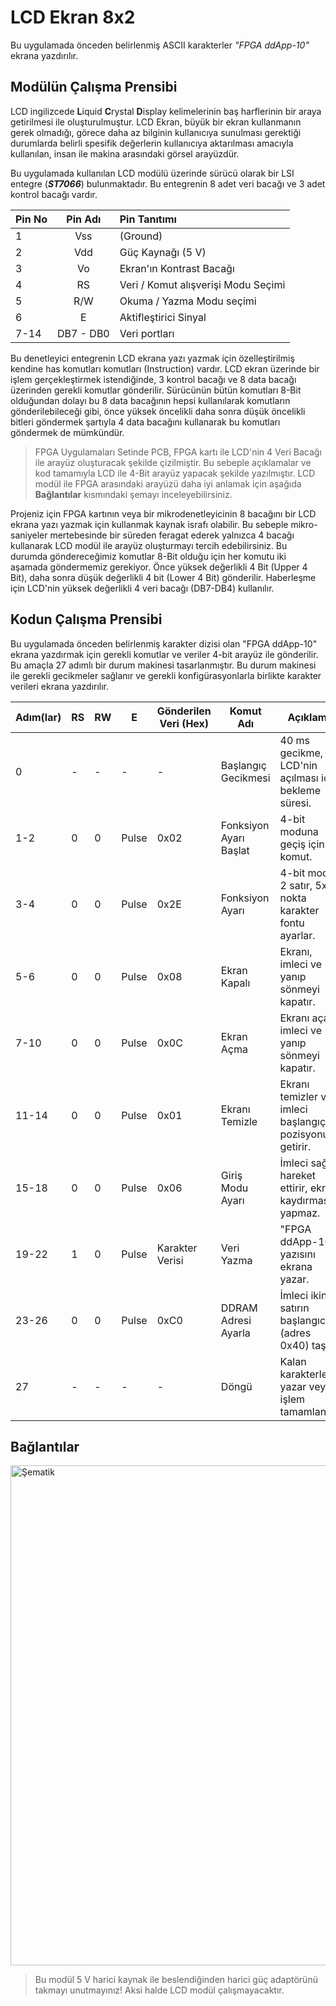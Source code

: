 # LCD Ekran 8x2

Bu uygulamada önceden belirlenmiş ASCII karakterler _"FPGA ddApp-10"_ ekrana yazdırılır.

## Modülün Çalışma Prensibi

LCD ingilizcede **L**iquid **C**rystal **D**isplay kelimelerinin baş harflerinin bir araya getirilmesi ile oluşturulmuştur. LCD Ekran, büyük bir ekran kullanmanın gerek olmadığı, görece daha az bilginin kullanıcıya sunulması gerektiği durumlarda belirli spesifik değerlerin kullanıcıya aktarılması amacıyla kullanılan, insan ile makina arasındaki görsel arayüzdür.

Bu uygulamada kullanılan LCD modülü üzerinde sürücü olarak bir LSI entegre (__*ST7066*__) bulunmaktadır. Bu entegrenin 8 adet veri bacağı ve 3 adet kontrol bacağı vardır. 

| Pin No |  Pin Adı  | Pin Tanıtımı                                   |
| :----- | :-------: | :--------------------------------------------- |
| 1      |    Vss    | (Ground)                                       |
| 2      |    Vdd    | Güç Kaynağı (5 V)                              |
| 3      |    Vo     | Ekran'ın Kontrast Bacağı                       |
| 4      |    RS     | Veri / Komut alışverişi Modu Seçimi            |
| 5      |    R/W    | Okuma / Yazma Modu seçimi                      |
| 6      |     E     | Aktifleştirici Sinyal                          |
| 7-14   | DB7 - DB0 | Veri portları                                  |

Bu denetleyici entegrenin LCD ekrana yazı yazmak için özelleştirilmiş kendine has komutları komutları (Instruction) vardır. LCD ekran üzerinde bir işlem gerçekleştirmek istendiğinde, 3 kontrol bacağı ve 8 data bacağı üzerinden gerekli komutlar gönderilir. Sürücünün bütün komutları 8-Bit olduğundan dolayı bu 8 data bacağının hepsi kullanılarak komutların gönderilebileceği gibi, önce yüksek öncelikli daha sonra düşük öncelikli bitleri göndermek şartıyla 4 data bacağını kullanarak bu komutları göndermek de mümkündür.

> FPGA Uygulamaları Setinde PCB, FPGA kartı ile LCD'nin 4 Veri Bacağı ile arayüz oluşturacak şekilde çizilmiştir. Bu sebeple açıklamalar ve kod tamamıyla LCD ile 4-Bit arayüz yapacak şekilde yazılmıştır. LCD modül ile FPGA arasındaki arayüzü daha iyi anlamak için aşağıda **Bağlantılar** kısmındaki şemayı inceleyebilirsiniz. 

Projeniz için FPGA kartının veya bir mikrodenetleyicinin 8 bacağını bir LCD ekrana yazı yazmak için kullanmak kaynak israfı olabilir. Bu sebeple mikro-saniyeler mertebesinde bir süreden feragat ederek yalnızca 4 bacağı kullanarak LCD modül ile arayüz oluşturmayı tercih edebilirsiniz. Bu durumda göndereceğimiz komutlar 8-Bit olduğu için her komutu iki aşamada göndermemiz gerekiyor. Önce yüksek değerlikli 4 Bit (Upper 4 Bit), daha sonra düşük değerlikli 4 bit (Lower 4 Bit) gönderilir. Haberleşme için LCD'nin yüksek değerlikli 4 veri bacağı (DB7-DB4) kullanılır.

## Kodun Çalışma Prensibi

Bu uygulamada önceden belirlenmiş karakter dizisi olan "FPGA ddApp-10" ekrana yazdırmak için gerekli komutlar ve veriler 4-bit arayüz ile gönderilir. Bu amaçla 27 adımlı bir durum makinesi tasarlanmıştır. Bu durum makinesi ile gerekli gecikmeler sağlanır ve gerekli konfigürasyonlarla birlikte karakter verileri ekrana yazdırılır.

| Adım(lar) | RS | RW | E     | Gönderilen Veri (Hex) | Komut Adı                | Açıklama                                                                 |
|-----------|----|----|-------|-----------------------|--------------------------|-------------------------------------------------------------------------|
| 0         | -  | -  | -     | -                     | Başlangıç Gecikmesi      | 40 ms gecikme, LCD'nin açılması için bekleme süresi.                    |
| 1-2       | 0  | 0  | Pulse | 0x02                  | Fonksiyon Ayarı Başlat   | 4-bit moduna geçiş için ilk komut.                                      |
| 3-4       | 0  | 0  | Pulse | 0x2E                  | Fonksiyon Ayarı          | 4-bit mod, 2 satır, 5x10 nokta karakter fontu ayarlar.                  |
| 5-6       | 0  | 0  | Pulse | 0x08                  | Ekran Kapalı             | Ekranı, imleci ve yanıp sönmeyi kapatır.                                |
| 7-10      | 0  | 0  | Pulse | 0x0C                  | Ekran Açma               | Ekranı açar, imleci ve yanıp sönmeyi kapatır.                           |
| 11-14     | 0  | 0  | Pulse | 0x01                  | Ekranı Temizle           | Ekranı temizler ve imleci başlangıç pozisyonuna getirir.                |
| 15-18     | 0  | 0  | Pulse | 0x06                  | Giriş Modu Ayarı         | İmleci sağa hareket ettirir, ekran kaydırması yapmaz.                   |
| 19-22     | 1  | 0  | Pulse | Karakter Verisi       | Veri Yazma               | "FPGA ddApp-10" yazısını ekrana yazar.                                  |
| 23-26     | 0  | 0  | Pulse | 0xC0                  | DDRAM Adresi Ayarla      | İmleci ikinci satırın başlangıcına (adres 0x40) taşır.                  |
| 27        | -  | -  | -     | -                     | Döngü                    | Kalan karakterleri yazar veya işlem tamamlanır.                         |


## Bağlantılar

<img src="pinout.png" alt="Şematik" width="800">

> Bu modül 5 V harici kaynak ile beslendiğinden harici güç adaptörünü takmayı unutmayınız! Aksi halde LCD modül çalışmayacaktır.
